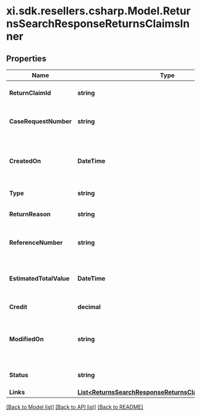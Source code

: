 # xi.sdk.resellers.csharp.Model.ReturnsSearchResponseReturnsClaimsInner

## Properties

Name | Type | Description | Notes
------------ | ------------- | ------------- | -------------
**ReturnClaimId** | **string** | A unique return claim Id. | [optional] 
**CaseRequestNumber** | **string** | A unique return request number. | [optional] 
**CreatedOn** | **DateTime** | The date on which the return request was created.  | [optional] 
**Type** | **string** | Type of request. | [optional] 
**ReturnReason** | **string** | The reason for the return. | [optional] 
**ReferenceNumber** | **string** | The reference number for the return. | [optional] 
**EstimatedTotalValue** | **DateTime** | The estimated total value of the return. | [optional] 
**Credit** | **decimal** | The amount of credit. | [optional] 
**ModifiedOn** | **string** | The date on which the return request was last updated. | [optional] 
**Status** | **string** | The status of the request. | [optional] 
**Links** | [**List&lt;ReturnsSearchResponseReturnsClaimsInnerLinksInner&gt;**](ReturnsSearchResponseReturnsClaimsInnerLinksInner.md) |  | [optional] 

[[Back to Model list]](../README.md#documentation-for-models) [[Back to API list]](../README.md#documentation-for-api-endpoints) [[Back to README]](../README.md)

